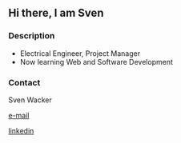 <!-- Hello -->
## Hi there, I am Sven
<!-- Description -->
### Description

- Electrical Engineer, Project Manager
- Now learning Web and Software Development
<!-- CONTACT -->
### Contact

Sven Wacker

[e-mail](mailto:s.u.wacker@outlook.de)

[linkedin](https://www.linkedin.com/in/sven-wacker-17764a119/)

<!--
**svenWacker/svenWacker** is a ✨ _special_ ✨ repository because its `README.md` (this file) appears on your GitHub profile.

Here are some ideas to get you started:

- 🔭 I’m currently working on ...
- 🌱 I’m currently learning ...
- 👯 I’m looking to collaborate on ...
- 🤔 I’m looking for help with ...
- 💬 Ask me about ...
- 📫 How to reach me: ...
- 😄 Pronouns: ...
- ⚡ Fun fact: ...
-->
